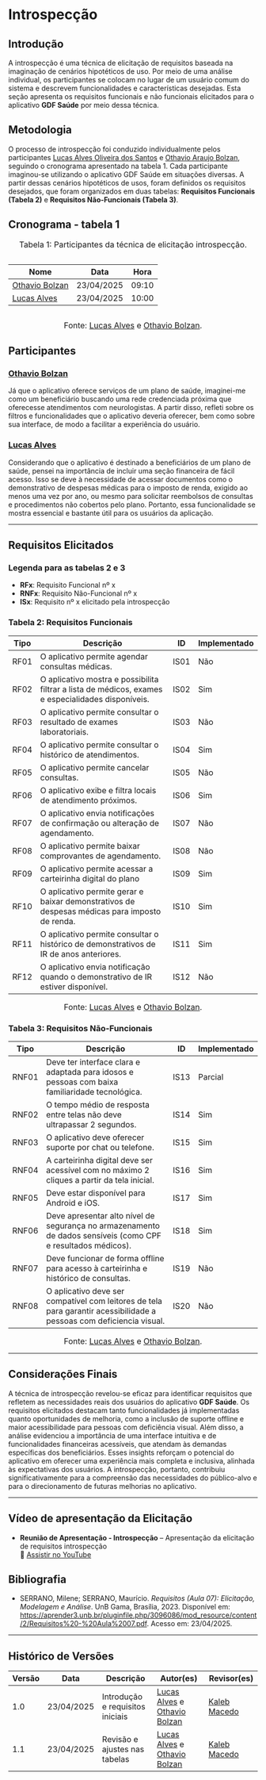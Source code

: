 # Introspecção

## Introdução

A introspecção é uma técnica de elicitação de requisitos baseada na imaginação de cenários hipotéticos de uso. Por meio de uma análise individual, os participantes se colocam no lugar de um usuário comum do sistema e descrevem funcionalidades e características desejadas. Esta seção apresenta os requisitos funcionais e não funcionais elicitados para o aplicativo **GDF Saúde** por meio dessa técnica.

## Metodologia

O processo de introspecção foi conduzido individualmente pelos participantes [Lucas Alves Oliveira dos Santos](https://github.com/LucasAlves71) e [Othavio Araujo Bolzan](https://github.com/bolzanMGB), seguindo o cronograma apresentado na tabela 1. Cada participante imaginou-se utilizando o aplicativo GDF Saúde em situações diversas. A partir dessas cenários hipotéticos de usos, foram definidos os requisitos desejados, que foram organizados em duas tabelas: **Requisitos Funcionais (Tabela 2)** e **Requisitos Não-Funcionais (Tabela 3)**.

## Cronograma - tabela 1

<font size="3"><p style="text-align: center">Tabela 1: Participantes da técnica de elicitação introspecção.</p></font>



<div style="display: flex; justify-content: center;">
  <table>
    <thead>
      <tr>
        <th>Nome</th>
        <th>Data</th>
        <th>Hora</th>
      </tr>
    </thead>
    <tbody>
      <tr>
        <td><a href="https://github.com/bolzanMGB">Othavio Bolzan</a></td>
        <td>23/04/2025</td>
        <td>09:10</td>
      </tr>
      <tr>
        <td><a href="https://github.com/LucasAlves71">Lucas Alves</a></td>
        <td>23/04/2025</td>
        <td>10:00</td>
      </tr>
    </tbody>
  </table>
</div>

<font size="3"><p style="text-align: center">Fonte: [Lucas Alves](https://github.com/LucasAlves71) e [Othavio Bolzan](https://github.com/bolzanMGB).</p></font>


## Participantes

### [Othavio Bolzan](https://github.com/bolzanMGB)

Já que o aplicativo oferece serviços de um plano de saúde, imaginei-me como um beneficiário buscando uma rede credenciada próxima que oferecesse atendimentos com neurologistas. A partir disso, refleti sobre os filtros e funcionalidades que o aplicativo deveria oferecer, bem como sobre sua interface, de modo a facilitar a experiência do usuário.

### [Lucas Alves](https://github.com/LucasAlves71)

Considerando que o aplicativo é destinado a beneficiários de um plano de saúde, pensei na importância de incluir uma seção financeira de fácil acesso. Isso se deve à necessidade de acessar documentos como o demonstrativo de despesas médicas para o imposto de renda, exigido ao menos uma vez por ano, ou mesmo para solicitar reembolsos de consultas e procedimentos não cobertos pelo plano. Portanto, essa funcionalidade se mostra essencial e bastante útil para os usuários da aplicação.

---

## Requisitos Elicitados

### Legenda para as tabelas 2 e 3

- **RFx**: Requisito Funcional nº x  
- **RNFx**: Requisito Não-Funcional nº x  
- **ISx**: Requisito nº x elicitado pela introspecção  

### Tabela 2: Requisitos Funcionais


| Tipo | Descrição | ID | Implementado |
|------|-----------|----|--------------|
| RF01 | O aplicativo permite agendar consultas médicas. | IS01 | Não |
| RF02 | O aplicativo mostra e possibilita filtrar a lista de médicos, exames e especialidades disponíveis. | IS02 | Sim |
| RF03 | O aplicativo permite consultar o resultado de exames laboratoriais. | IS03 | Não |
| RF04 | O aplicativo permite consultar o histórico de atendimentos. | IS04 | Sim |
| RF05 | O aplicativo permite cancelar consultas. | IS05 | Não |
| RF06 | O aplicativo exibe e filtra locais de atendimento próximos. | IS06 | Sim |
| RF07 | O aplicativo envia notificações de confirmação ou alteração de agendamento. | IS07 | Não |
| RF08 | O aplicativo permite baixar comprovantes de agendamento. | IS08 | Não |
| RF09 | O aplicativo permite acessar a carteirinha digital do plano | IS09 | Sim |
| RF10 | O aplicativo permite gerar e baixar demonstrativos de despesas médicas para imposto de renda. | IS10 | Sim |
| RF11 | O aplicativo permite consultar o histórico de demonstrativos de IR de anos anteriores. | IS11 | Sim |
| RF12 | O aplicativo envia notificação quando o demonstrativo de IR estiver disponível. | IS12 | Não |


<font size="3"><p style="text-align: center">Fonte: [Lucas Alves](https://github.com/LucasAlves71) e [Othavio Bolzan](https://github.com/bolzanMGB).</p></font>

### Tabela 3: Requisitos Não-Funcionais


| Tipo | Descrição | ID | Implementado |
|------|-----------|----|--------------|
| RNF01 | Deve ter interface clara e adaptada para idosos e pessoas com baixa familiaridade tecnológica. | IS13 | Parcial |
| RNF02 | O tempo médio de resposta entre telas não deve ultrapassar 2 segundos. | IS14 | Sim |
| RNF03 | O aplicativo deve oferecer suporte por chat ou telefone. | IS15 | Sim |
| RNF04 | A carteirinha digital deve ser acessível com no máximo 2 cliques a partir da tela inicial. | IS16 | Sim |
| RNF05 | Deve estar disponível para Android e iOS. | IS17 | Sim |
| RNF06 | Deve apresentar alto nível de segurança no armazenamento de dados sensíveis (como CPF e resultados médicos). | IS18 | Sim |
| RNF07 | Deve funcionar de forma offline para acesso à carteirinha e histórico de consultas. | IS19 | Não |
| RNF08 | O aplicativo deve ser compatível com leitores de tela para garantir acessibilidade a pessoas com deficiencia visual. | IS20 | Não |



<font size="3"><p style="text-align: center">Fonte: [Lucas Alves](https://github.com/LucasAlves71) e [Othavio Bolzan](https://github.com/bolzanMGB).</p></font>

---

## Considerações Finais

A técnica de introspecção revelou-se eficaz para identificar requisitos que refletem as necessidades reais dos usuários do aplicativo **GDF Saúde**. Os requisitos elicitados destacam tanto funcionalidades já implementadas quanto oportunidades de melhoria, como a inclusão de suporte offline e maior acessibilidade para pessoas com deficiência visual. Além disso, a análise evidenciou a importância de uma interface intuitiva e de funcionalidades financeiras acessíveis, que atendam às demandas específicas dos beneficiários. Esses insights reforçam o potencial do aplicativo em oferecer uma experiência mais completa e inclusiva, alinhada às expectativas dos usuários. A introspecção, portanto, contribuiu significativamente para a compreensão das necessidades do público-alvo e para o direcionamento de futuras melhorias no aplicativo.

---

## Vídeo de apresentação da Elicitação
- **Reunião de Apresentação - Introspecção** – Apresentação da elicitação de requisitos introspecção  
  🔗 [Assistir no YouTube](https://youtu.be/N8buZteffsk)

## Bibliografia

- SERRANO, Milene; SERRANO, Maurício. *Requisitos (Aula 07): Elicitação, Modelagem e Análise*. UnB Gama, Brasília, 2023. Disponível em: https://aprender3.unb.br/pluginfile.php/3096086/mod_resource/content/2/Requisitos%20-%20Aula%2007.pdf. Acesso em: 23/04/2025.

---

## Histórico de Versões

| Versão | Data | Descrição | Autor(es) | Revisor(es) |
|--------|------|-----------|-----------|-------------|
| 1.0 | 23/04/2025 | Introdução e requisitos iniciais | [Lucas Alves](https://github.com/LucasAlves71) e [Othavio Bolzan](https://github.com/bolzanMGB) | [Kaleb Macedo](https://github.com/kalebmacedo) |
| 1.1 | 23/04/2025 | Revisão e ajustes nas tabelas | [Lucas Alves](https://github.com/LucasAlves71) e [Othavio Bolzan](https://github.com/bolzanMGB) | [Kaleb Macedo](https://github.com/kalebmacedo) |
